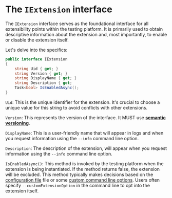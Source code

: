 # The `IExtension` interface

The `IExtension` interface serves as the foundational interface for all extensibility points within the testing platform. It is primarily used to obtain descriptive information about the extension and, most importantly, to enable or disable the extension itself.

Let's delve into the specifics:

```cs
public interface IExtension
{
    string Uid { get; }
    string Version { get; }
    string DisplayName { get; }
    string Description { get; 
    Task<bool> IsEnabledAsync();
}
```

`Uid`: This is the unique identifier for the extension. It's crucial to choose a unique value for this string to avoid conflicts with other extensions.

`Version`: This represents the version of the interface. It MUST use [**semantic versioning**](https://semver.org/).

`DisplayName`: This is a user-friendly name that will appear in logs and when you request information using the `--info` command line option.

`Description`: The description of the extension, will appear when you request information using the `--info` command line option.

`IsEnabledAsync()`: This method is invoked by the testing platform when the extension is being instantiated. If the method returns false, the extension will be excluded.
This method typically makes decisions based on the [configuration file](configuration.md) file or some [custom command line options](icommandlineoptions.md). Users often specify `--customExtensionOption` in the command line to opt into the extension itself.